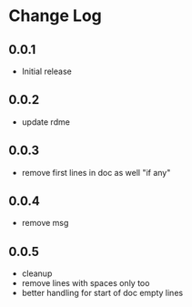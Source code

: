# Change Log

## 0.0.1

- Initial release

## 0.0.2

- update rdme

## 0.0.3

- remove first lines in doc as well "if any"

## 0.0.4

- remove msg

## 0.0.5

- cleanup
- remove lines with spaces only too
- better handling for start of doc empty lines
